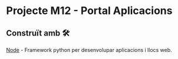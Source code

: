 # Projecte M12  -  Portal Aplicacions

## Construït amb 🛠️
[Node](https://www.djangoproject.com/) - Framework python per desenvolupar aplicacions i llocs web.
